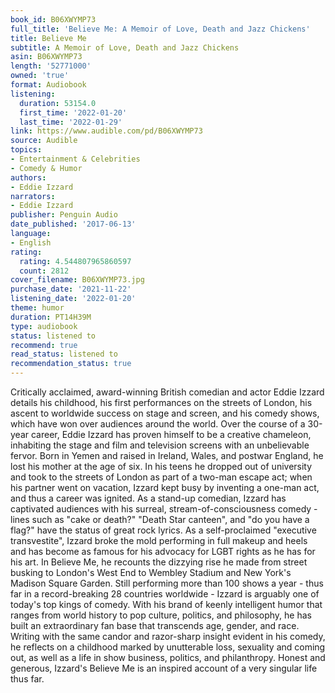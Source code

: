 ```yaml
---
book_id: B06XWYMP73
full_title: 'Believe Me: A Memoir of Love, Death and Jazz Chickens'
title: Believe Me
subtitle: A Memoir of Love, Death and Jazz Chickens
asin: B06XWYMP73
length: '52771000'
owned: 'true'
format: Audiobook
listening:
  duration: 53154.0
  first_time: '2022-01-20'
  last_time: '2022-01-29'
link: https://www.audible.com/pd/B06XWYMP73
source: Audible
topics:
- Entertainment & Celebrities
- Comedy & Humor
authors:
- Eddie Izzard
narrators:
- Eddie Izzard
publisher: Penguin Audio
date_published: '2017-06-13'
language:
- English
rating:
  rating: 4.544807965860597
  count: 2812
cover_filename: B06XWYMP73.jpg
purchase_date: '2021-11-22'
listening_date: '2022-01-20'
theme: humor
duration: PT14H39M
type: audiobook
status: listened to
recommend: true
read_status: listened to
recommendation_status: true
---
```

Critically acclaimed, award-winning British comedian and actor Eddie Izzard details his childhood, his first performances on the streets of London, his ascent to worldwide success on stage and screen, and his comedy shows, which have won over audiences around the world.
Over the course of a 30-year career, Eddie Izzard has proven himself to be a creative chameleon, inhabiting the stage and film and television screens with an unbelievable fervor. Born in Yemen and raised in Ireland, Wales, and postwar England, he lost his mother at the age of six. In his teens he dropped out of university and took to the streets of London as part of a two-man escape act; when his partner went on vacation, Izzard kept busy by inventing a one-man act, and thus a career was ignited. As a stand-up comedian, Izzard has captivated audiences with his surreal, stream-of-consciousness comedy - lines such as "cake or death?" "Death Star canteen", and "do you have a flag?" have the status of great rock lyrics. As a self-proclaimed "executive transvestite", Izzard broke the mold performing in full makeup and heels and has become as famous for his advocacy for LGBT rights as he has for his art. In Believe Me, he recounts the dizzying rise he made from street busking to London's West End to Wembley Stadium and New York's Madison Square Garden.
Still performing more than 100 shows a year - thus far in a record-breaking 28 countries worldwide - Izzard is arguably one of today's top kings of comedy. With his brand of keenly intelligent humor that ranges from world history to pop culture, politics, and philosophy, he has built an extraordinary fan base that transcends age, gender, and race. Writing with the same candor and razor-sharp insight evident in his comedy, he reflects on a childhood marked by unutterable loss, sexuality and coming out, as well as a life in show business, politics, and philanthropy. Honest and generous, Izzard's Believe Me is an inspired account of a very singular life thus far.
